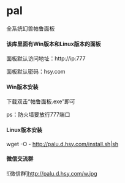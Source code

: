 # pal

全系统幻兽帕鲁面板

#### 该库里面有Win版本和Linux版本的面板

面板默认访问地址：http://ip:777

面板默认密码：hsy.com

#### Win版本安装

下载双击“帕鲁面板.exe”即可

ps：防火墙要放行777端口

#### Linux版本安装

wget -O - http://palu.d.hsy.com/install.sh|sh

#### 微信交流群

![微信群]http://palu.d.hsy.com/w.jpg